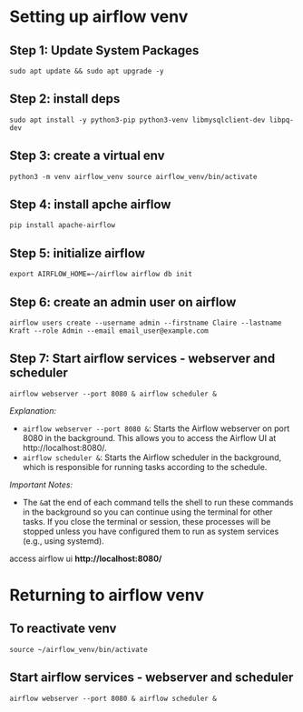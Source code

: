 # Setting up airflow venv
## Step 1: Update System Packages
```sudo apt update && sudo apt upgrade -y```

## Step 2: install deps
```sudo apt install -y python3-pip python3-venv libmysqlclient-dev libpq-dev```

## Step 3: create a virtual env
```python3 -m venv airflow_venv source airflow_venv/bin/activate```

## Step 4: install apche airflow
```pip install apache-airflow```

## Step 5: initialize airflow
```export AIRFLOW_HOME=~/airflow airflow db init```


## Step 6: create an admin user on airflow
```airflow users create --username admin --firstname Claire --lastname Kraft --role Admin --email email_user@example.com```

## Step 7: Start airflow services - webserver and scheduler
```airflow webserver --port 8080 & airflow scheduler &```

_Explanation:_
- ```airflow webserver --port 8080 &```: Starts the Airflow webserver on port 8080 in the background. This allows you to access the Airflow UI at http://localhost:8080/.
- ```airflow scheduler &```: Starts the Airflow scheduler in the background, which is responsible for running tasks according to the schedule.

_Important Notes:_
- The ```&```at the end of each command tells the shell to run these commands in the background so you can continue using the terminal for other tasks.
If you close the terminal or session, these processes will be stopped unless you have configured them to run as system services (e.g., using systemd).

access airflow ui __http://localhost:8080/__

# Returning to airflow venv
## To reactivate venv
```source ~/airflow_venv/bin/activate```

## Start airflow services - webserver and scheduler
```airflow webserver --port 8080 & airflow scheduler &```
